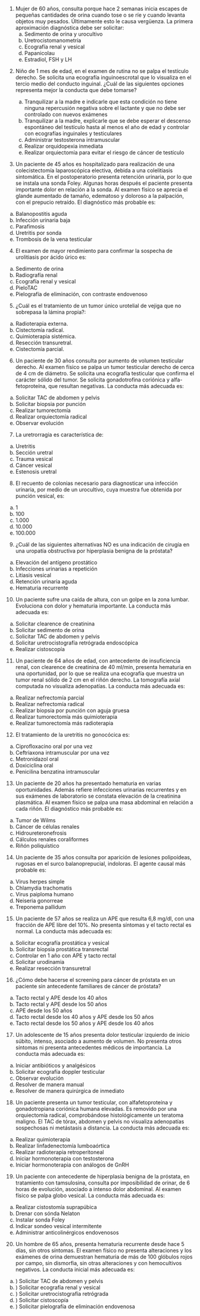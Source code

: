 

1) Mujer de 60 años, consulta porque hace 2 semanas inicia escapes de pequeñas cantidades de orina cuando tose o se ríe y cuando levanta objetos muy pesados. Últimamente esto le causa vergüenza. La primera aproximación diagnóstica debe ser solicitar:
    <ol type="a">
    <li> Sedimento de orina y urocultivo
    <li> Uretrocistomanometría
    <li> Ecografía renal y vesical
    <li> Papanicolau
    <li> Estradiol, FSH y LH
</ol>


2) Niño de 1 mes de edad, en el examen de rutina no se palpa el testículo derecho. Se solicita una ecografía inguinoescrotal que lo visualiza en el tercio medio del conducto inguinal. ¿Cuál de las siguientes opciones representa mejor la conducta que debe tomarse?
    <ol type="a">
    <li> Tranquilizar a la madre e indicarle que esta condición no tiene ninguna repercusión negativa sobre el lactante y que no debe ser controlado con nuevos exámenes
    <li> Tranquilizar a la madre, explicarle que se debe esperar el descenso espontáneo del testículo hasta al menos el año de edad y controlar con ecografías inguinales y testiculares
    <li> Administrar testosterona intramuscular
    <li> Realizar orquidopexia inmediata
    <li> Realizar orquiectomía para evitar el riesgo de cáncer de testículo
    </ol>

3) Un paciente de 45 años es hospitalizado para realización de una colecistectomía laparoscópica electiva, debida a una colelitiasis sintomática. En el postoperatorio presenta retención urinaria, por lo que se instala una sonda Foley. Algunas horas después el paciente presenta importante dolor en relación a la sonda. Al examen físico se aprecia el glande aumentado de tamaño, edematoso y doloroso a la palpación, con el prepucio retraído. El diagnóstico más probable es:
<ol type="a">
<li> Balanopostitis aguda
<li> Infección urinaria baja
<li> Parafimosis
<li> Uretritis por sonda
<li> Trombosis de la vena testicular
</ol>

4) El examen de mayor rendimiento para confirmar la sospecha de urolitiasis por ácido úrico es:
<ol type="a">
<li> Sedimento de orina
<li> Radiografía renal
<li> Ecografía renal y vesical
<li> PieloTAC
<li> Pielografía de eliminación, con contraste endovenoso
</ol>

5) ¿Cuál es el tratamiento de un tumor único urotelial de vejiga que no sobrepasa la lámina propia?:
<ol type="a">
<li> Radioterapia externa.
<li> Cistectomía radical.
<li> Quimioterapia sistémica.
<li> Resección transuretral.
<li> Cistectomía parcial.
</ol>

6) Un paciente de 30 años consulta por aumento de volumen testicular derecho. Al examen físico se palpa un tumor testicular derecho de cerca de 4 cm de diámetro. Se solicita una ecografía testicular que confirma el carácter sólido del tumor. Se solicita gonadotrofina coriónica y alfa-fetoproteína, que resultan negativas. La conducta más adecuada es:
<ol type="a">
<li> Solicitar TAC de abdomen y pelvis
<li> Solicitar biopsia por punción
<li> Realizar tumorectomía
<li> Realizar orquiectomía radical
<li> Observar evolución
</ol>

7) La uretrorragia es característica de:
<ol type="a">
<li> Uretritis
<li> Sección uretral
<li> Trauma vesical
<li> Cáncer vesical
<li> Estenosis uretral
</ol>

8) El recuento de colonias necesario para diagnosticar una infección urinaria, por medio de un urocultivo, cuya muestra fue obtenida por punción vesical, es:
<ol type="a">
<li> 1
<li> 100
<li> 1.000
<li> 10.000
<li> 100.000
</ol>

9) ¿Cuál de las siguientes alternativas NO es una indicación de cirugía en una uropatía obstructiva por hiperplasia benigna de la próstata?
<ol type="a">
<li> Elevación del antígeno prostático
<li> Infecciones urinarias a repetición
<li> Litiasis vesical
<li> Retención urinaria aguda
<li> Hematuria recurrente
</ol>

10) Un paciente sufre una caída de altura, con un golpe en la zona lumbar. Evoluciona con dolor y hematuria importante. La conducta más adecuada es:
<ol type="a">
<li> Solicitar clearence de creatinina
<li> Solicitar sedimento de orina
<li> Solicitar TAC de abdomen y pelvis
<li> Solicitar uretrocistografía retrógrada endoscópica
<li> Realizar cistoscopía
</ol>

11) Un paciente de 64 años de edad, con antecedente de insuficiencia renal, con clearence de creatinina de 40 ml/min, presenta hematuria en una oportunidad, por lo que se realiza una ecografía que muestra un tumor renal sólido de 2 cm en el riñón derecho. La tomografía axial computada no visualiza adenopatías. La conducta más adecuada es:
<ol type="a">
<li> Realizar nefrectomía parcial
<li> Realizar nefrectomía radical
<li> Realizar biopsia por punción con aguja gruesa
<li> Realizar tumorectomía más quimioterapia
<li> Realizar tumorectomía más radioterapia
</ol>

12) El tratamiento de la uretritis no gonocócica es:
<ol type="a">
<li> Ciprofloxacino oral por una vez
<li> Ceftriaxona intramuscular por una vez
<li> Metronidazol oral
<li> Doxiciclina oral
<li> Penicilina benzatina intramuscular
</ol>

13) Un paciente de 20 años ha presentado hematuria en varias oportunidades. Además refiere infecciones urinarias recurrentes y en sus exámenes de laboratorio se constata elevación de la creatinina plasmática. Al examen físico se palpa una masa abdominal en relación a cada riñón. El diagnóstico más probable es:
<ol type="a">
<li> Tumor de Wilms
<li> Cáncer de células renales
<li> Hidroureteronefrosis
<li> Cálculos renales coraliformes
<li> Riñón poliquístico
</ol>

14) Un paciente de 35 años consulta por aparición de lesiones polipoídeas, rugosas en el surco balanoprepucial, indoloras. El agente causal más probable es:
<ol type="a">
<li> Virus herpes simple
<li> Chlamydia trachomatis
<li> Virus paiploma humano
<li> Neiseria gonorreae
<li> Treponema pallidum
</ol>

15) Un paciente de 57 años se realiza un APE que resulta 6,8 mg/dl, con una fracción de APE libre del 10%. No presenta síntomas y el tacto rectal es normal. La conducta más adecuada es:
<ol type="a">
<li> Solicitar ecografía prostática y vesical
<li> Solicitar biopsia prostática transrectal
<li> Controlar en 1 año con APE y tacto rectal
<li> Solicitar urodinamia
<li> Realizar resección transuretral
</ol>

16) ¿Cómo debe hacerse el screening para cáncer de próstata en un paciente sin antecedente familiares de cáncer de próstata?
<ol type="a">
<li> Tacto rectal y APE desde los 40 años
<li> Tacto rectal y APE desde los 50 años
<li> APE desde los 50 años
<li> Tacto rectal desde los 40 años y APE desde los 50 años
<li> Tacto rectal desde los 50 años y APE desde los 40 años
</ol>

17) Un adolescente de 15 años presenta dolor testicular izquierdo de inicio súbito, intenso, asociado a aumento de volumen. No presenta otros síntomas ni presenta antecedentes médicos de importancia. La conducta más adecuada es:
<ol type="a">
<li> Iniciar antibióticos y analgésicos
<li> Solicitar ecografía doppler testicular
<li> Observar evolución
<li> Resolver de manera manual
<li> Resolver de manera quirúrgica de inmediato
</ol>

18) Un paciente presenta un tumor testicular, con alfafetoproteína y gonadotropiana coriónica humana elevadas. Es removido por una orquiectomía radical, comprobándose histológicamente un teratoma maligno. El TAC de tórax, abdomen y pelvis no visualiza adenopatías sospechosas ni metástasis a distancia. La conducta más adecuada es:
<ol type="a">
<li> Realizar quimioterapia
<li> Realizar linfadenectomía lumboaórtica
<li> Realizar radioterapia retroperitoneal
<li> Iniciar hormonoterapia con testosterona
<li> Iniciar hormonoterapia con análogos de GnRH
</ol>

19) Un paciente con antecedente de hiperplasia benigna de la próstata, en tratamiento con tamsulosina, consulta por imposibilidad de orinar, de 6 horas de evolución, asociado a intenso dolor abdominal. Al examen físico se palpa globo vesical. La conducta más adecuada es:
<ol type="a">
<li> Realizar cistostomía suprapúbica
<li> Drenar con sónda Nelaton
<li> Instalar sonda Foley
<li> Indicar sondeo vesical intermitente
<li> Administrar anticolinérgicos endovenosos
</ol>

20) Un hombre de 65 años, presenta hematuria recurrente desde hace 5 días, sin otros síntomas. El examen físico no presenta alteraciones y los exámenes de orina demuestran hematuria de más de 100 glóbulos rojos por campo, sin dismorfia, sin otras alteraciones y con hemocultivos negativos. La conducta inicial más adecuada es:
<ol type="a"><li>) Solicitar TAC de abdomen y pelvis<li>) Solicitar ecografía renal y vesical<li>) Solicitar uretrocistografía retrógrada<li>) Solicitar cistoscopía<li>) Solicitar pielografía de eliminación endovenosa</ol>
